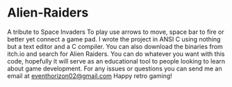 # Alien-Raiders
A tribute to Space Invaders
To play use arrows to move, space bar to fire or better yet connect a game pad.
I wrote the project in ANSI C using nothing but a text editor and a C compiler.
You can also download the binaries from itch.io and search for Alien Raiders.
You can do whatever you want with this code, hopefully it will serve as an educational tool to people looking to learn
about game development.
For any issues or questions you can send me an email at eventhorizon02@gmail.com
Happy retro gaming!
